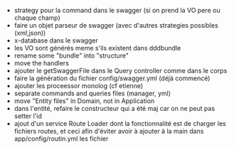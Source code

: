 * strategy pour la command dans le swagger (si on prend la VO pere ou chaque champ)
* faire un objet parseur de swagger (avec d'autres strategies possibles (xml,json))
* x-database dans le swagger
* les VO sont générés meme s'ils existent dans dddbundle
* rename some "bundle" into "structure"
* move the handlers 
* ajouter le getSwaggerFile dans le Query controller comme dans le corps
* faire la génération du fichier config/swagger.yml (déjà commencé)
* ajouter les proceessor monolog (cf etienne)
* separate commands and queries files (manager, yml)
* move "Entity files" in Domain, not in Application
* dans l'entité, refaire le constructeur qui a été maj car on ne peut pas setter l'id
* ajout d'un service Route Loader dont la fonctionnalité est de charger les fichiers routes, et ceci afin d'éviter avoir à ajouter à la main dans app/config/routin.yml les fichier
